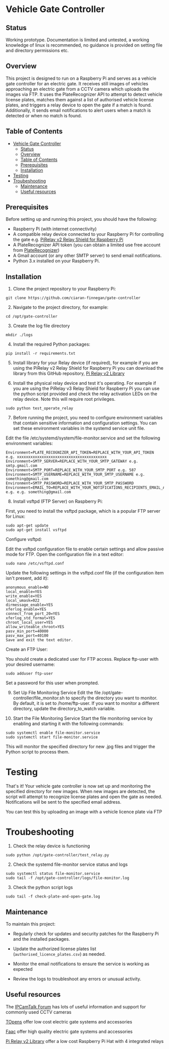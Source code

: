 # Vehicle Gate Controller

## Status
Working prototype. Documentation is limited and untested, a working knowledge of linux is recommended, no guidance is provided on setting file and directory permissions etc.

## Overview

This project is designed to run on a Raspberry Pi and serves as a vehicle gate controller for an electric gate. It receives still images of vehicles approaching an electric gate from a CCTV camera which uploads the images via FTP. It uses the PlateRecognizer API to attempt to detect vehicle license plates, matches them against a list of authorised vehicle license plates, and triggers a relay device to open the gate if a match is found. Additionally, it sends email notifications to alert users when a match is detected or when no match is found.

## Table of Contents

- [Vehicle Gate Controller](#vehicle-gate-controller)
  - [Status](#status)
  - [Overview](#overview)
  - [Table of Contents](#table-of-contents)
  - [Prerequisites](#prerequisites)
  - [Installation](#installation)
- [Testing](#testing)
- [Troubeshooting](#troubeshooting)
  - [Maintenance](#maintenance)
  - [Useful resources](#useful-resources)

## Prerequisites

Before setting up and running this project, you should have the following:

- Raspberry Pi (with internet connectivity)
- A compatible relay device connected to your Raspberry Pi for controlling the gate e.g. [PiRelay v2 Relay Shield for Raspberry Pi](https://shop.sb-components.co.uk/products/pirelay-relay-board-shield-for-raspberry-pi)
- A PlateRecognizer API token (you can obtain a limited use free account from [PlateRecognizer](https://platerecognizer.com/))
- A Gmail account (or any other SMTP server) to send email notifications.
- Python 3.x installed on your Raspberry Pi.

## Installation

1. Clone the project repository to your Raspberry Pi:

```git clone https://github.com/ciaran-finnegan/gate-controller```

2. Navigate to the project directory, for example:

```cd /opt/gate-controller```

3. Create the log file directory

```mkdir ./logs```

4. Install the required Python packages:

```pip install -r requirements.txt```

5. Install library for your Relay device (if required), for example if you are using the PiRelay v2 Relay Shield for Raspberry Pi you can download the library from this GitHub repository, [Pi Relay v2 Library](https://github.com/sbcshop/PiRelay-V2/blob/main/PiRelay.py)
   
6. Install the physical relay device and test it's operating. For example if you are using the PiRelay v3 Relay
 Shield for Raspberry Pi you can use the python script provided and check the relay activation LEDs on the relay device. Note this will require root privileges.

 ```sudo python test_operate_relay```

7. Before running the project, you need to configure environment variables that contain sensitive information and configuration settings. You can set these environment variables in the systemd service unit file.

Edit the file /etc/systemd/system/file-monitor.service and set the following environment variables:

```
Environment=PLATE_RECOGNIZER_API_TOKEN=REPLACE_WITH_YOUR_API_TOKEN e.g. xxxxxxxxxxxxxxxxxxxxxxxxxxxxxxxxxxxxxxxx
Environment=SMTP_SERVER=REPLACE_WITH_YOUR_SMTP_GATEWAY e.g. smtp.gmail.com
Environment=SMTP_PORT=REPLACE_WITH_YOUR_SMTP_PORT e.g. 587
Environment=SMTP_USERNAME=REPLACE_WITH_YOUR_SMTP_USERNAME e.g. something@gmail.com
Environment=SMTP_PASSWORD=REPLACE_WITH_YOUR_SMTP_PASSWORD
Environment=EMAIL_TO=REPLACE_WITH_YOUR_NOTIFICATIONS_RECIPIENTS_EMAIL_ADDRESS e.g. e.g. something@gmail.com
```

8. Install vsftpd (FTP Server) on Raspberry Pi:

First, you need to install the vsftpd package, which is a popular FTP server for Linux:

```
sudo apt-get update
sudo apt-get install vsftpd
```

Configure vsftpd:

Edit the vsftpd configuration file to enable certain settings and allow passive mode for FTP. Open the configuration file in a text editor:

```
sudo nano /etc/vsftpd.conf
```

Update the following settings in the vsftpd.conf file (if the configuration item isn't present, add it):

```
anonymous_enable=NO
local_enable=YES
write_enable=YES
local_umask=022
dirmessage_enable=YES
xferlog_enable=YES
connect_from_port_20=YES
xferlog_std_format=YES
chroot_local_user=YES
allow_writeable_chroot=YES
pasv_min_port=40000
pasv_max_port=40100
Save and exit the text editor.
```

Create an FTP User:

You should create a dedicated user for FTP access. Replace ftp-user with your desired username:

```
sudo adduser ftp-user
```

Set a password for this user when prompted. 

9. Set Up File Monitoring Service
Edit the file /opt/gate-controller/file_monitor.sh to specify the directory you want to monitor. By default, it is set to /home/ftp-user. If you want to monitor a different directory, update the directory_to_watch variable.

10. Start the File Monitoring Service
Start the file monitoring service by enabling and starting it with the following commands:

```
sudo systemctl enable file-monitor.service
sudo systemctl start file-monitor.service
```
This will monitor the specified directory for new .jpg files and trigger the Python script to process them.

# Testing

That's it! Your vehicle gate controller is now set up and monitoring the specified directory for new images. When new images are detected, the script will attempt to recognize license plates and open the gate as needed. Notifications will be sent to the specified email address.

You can test this by uploading an image with a vehicle licence plate via FTP

# Troubeshooting

1. Check the relay device is functioning
   
```
sudo python /opt/gate-controller/test_relay.py
```

2. Check the systemd file-monitor service status and logs
   
```
sudo systemctl status file-monitor.service
sudo tail -f /opt/gate-controller/logs/file-monitor.log
```

3. Check the python script logs

```
sudo tail -f check-plate-and-open-gate.log
```

## Maintenance

To maintain this project:

- Regularly check for updates and security patches for the Raspberry Pi and the installed packages.

- Update the authorized license plates list (`authorised_licence_plates.csv`) as needed. 

- Monitor the email notifications to ensure the service is working as expected

- Review the logs to troubleshoot any errors or unusual activity.

## Useful resources
The [IPCamTalk Forum](https://ipcamtalk.com) has lots of useful information and support for commonly used CCTV cameras

[TOpens](https://topens.com) offer low cost electric gate systems and accessories

[Faac](https://www.faac.co.uk) offer high quality electric gate systems and accessories

[Pi Relay v2 Library](https://github.com/sbcshop/PiRelay-V2/blob/main/PiRelay.py) offer a low cost Raspberry Pi Hat with 4 integrated relays